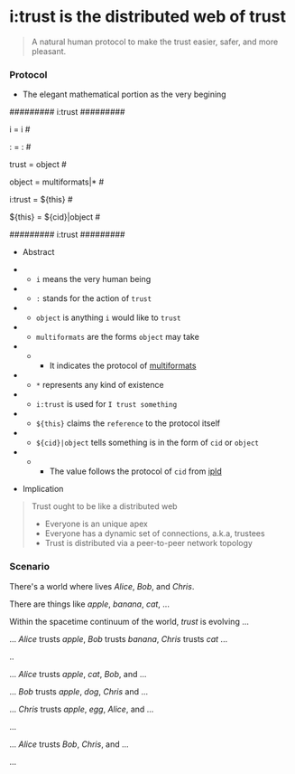 # i:trust is the distributed web of trust

> A natural human protocol to make the trust easier, safer, and more pleasant.

### Protocol

- The elegant mathematical portion as the very begining

######### i:trust #########

i       = i               #

:       = :               #

trust   = object          #

object  = multiformats|*  # 

i:trust = ${this}         #

${this} = ${cid}|object #

######### i:trust #########

- Abstract
- * `i` means the very human being
- * `:` stands for the action of `trust`
- * `object` is anything `i` would like to `trust`
- * `multiformats` are the forms `object` may take
- * * It indicates the protocol of [multiformats](multiformats.io)
- * `*` represents any kind of existence
- * `i:trust` is used for `I trust something`
- * `${this}` claims the `reference` to the protocol itself
- * `${cid}|object` tells something is in the form of `cid` or `object`
- * * The value follows the protocol of `cid` from [ipld](ipld.io)

- Implication
> Trust ought to be like a distributed web
> - Everyone is an unique apex
> - Everyone has a dynamic set of connections, a.k.a, trustees
> - Trust is distributed via a peer-to-peer network topology

### Scenario

There's a world where lives _Alice_, _Bob_, and _Chris_.

There are things like _apple_, _banana_, _cat_, ...

Within the spacetime continuum of the world, _trust_ is evolving ...

... _Alice_ trusts _apple_, _Bob_ trusts _banana_, _Chris_ trusts _cat_ ...

..

... _Alice_ trusts _apple_, _cat_, _Bob_, and ...

... _Bob_ trusts _apple_, _dog_, _Chris_ and ...

... _Chris_ trusts _apple_, _egg_, _Alice_, and ...

...

... _Alice_ trusts _Bob_, _Chris_, and ...

...
